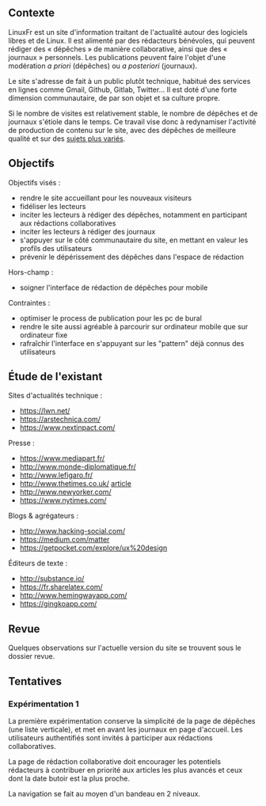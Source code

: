 Contexte
--------

LinuxFr est un site d'information traitant de l'actualité autour des logiciels libres et de Linux. Il est alimenté par des rédacteurs bénévoles, qui peuvent rédiger des « dépêches » de manière collaborative, ainsi que des « journaux » personnels. Les publications peuvent faire l'objet d'une modération *a priori* (dépêches) ou *a posteriori* (journaux).

Le site s'adresse de fait à un public plutôt technique, habitué des services en lignes comme Gmail, Github, Gitlab, Twitter... Il est doté d'une forte dimension communautaire, de par son objet et sa culture propre.

Si le nombre de visites est relativement stable, le nombre de dépêches et de journaux s'étiole dans le temps. Ce travail vise donc à redynamiser l'activité de production de contenu sur le site, avec des dépêches de meilleure qualité et sur des [sujets plus variés](https://linuxfr.org/nodes/111227/comments/1691687).

Objectifs
---------

Objectifs visés :

- rendre le site accueillant pour les nouveaux visiteurs
- fidéliser les lecteurs
- inciter les lecteurs à rédiger des dépêches, notamment en participant aux rédactions collaboratives
- inciter les lecteurs à rédiger des journaux
- s'appuyer sur le côté communautaire du site, en mettant en valeur les profils des utilisateurs
- prévenir le dépérissement des dépêches dans l'espace de rédaction

Hors-champ :

- soigner l'interface de rédaction de dépêches pour mobile

Contraintes :

- optimiser le process de publication pour les pc de bural
- rendre le site aussi agréable à parcourir sur ordinateur mobile que sur ordinateur fixe
- rafraîchir l'interface en s'appuyant sur les "pattern" déjà connus des utilisateurs


Étude de l'existant
-------------------

Sites d'actualités technique :
- https://lwn.net/
- https://arstechnica.com/
- https://www.nextinpact.com/ 

Presse :
- https://www.mediapart.fr/
- http://www.monde-diplomatique.fr/
- http://www.lefigaro.fr/
- http://www.thetimes.co.uk/ [article](https://medium.com/swlh/building-the-ui-for-the-new-the-times-website-26dc4e6569e#.o0qxabqxr)
- http://www.newyorker.com/
- https://www.nytimes.com/

Blogs & agrégateurs :
- http://www.hacking-social.com/
- https://medium.com/matter
- https://getpocket.com/explore/ux%20design

Éditeurs de texte :
- http://substance.io/
- https://fr.sharelatex.com/
- http://www.hemingwayapp.com/
- https://gingkoapp.com/

Revue
-----

Quelques observations sur l'actuelle version du site se trouvent sous le dossier revue.

Tentatives
----------

### Expérimentation 1

La première expérimentation conserve la simplicité de la page de dépêches (une liste verticale), et met en avant les journaux en page d'accueil. Les utilisateurs authentifiés sont invités à participer aux rédactions collaboratives.

La page de rédaction collaborative doit encourager les potentiels rédacteurs à contribuer en priorité aux articles les plus avancés et ceux dont la date butoir est la plus proche.

La navigation se fait au moyen d'un bandeau en 2 niveaux.

